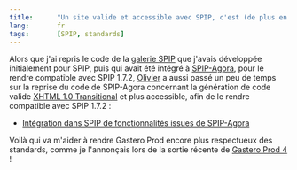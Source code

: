 ```yaml
--- 
title:      "Un site valide et accessible avec SPIP, c'est (de plus en plus) possible !" 
lang:       fr 
tags:       [SPIP, standards]
---
```




Alors que j'ai repris le code de la [galerie SPIP](/2004/06/la-galerie-spip-pour-reutiliser-facilement-les-images-et-documents.html) que j'avais développée initialement pour SPIP, puis qui avait été intégré à [SPIP-Agora](http://www.clever-age.org/php/spip-agora/), pour le rendre compatible avec SPIP 1.7.2, [Olivier](http://olivier.glagla.net/) a aussi passé un peu de temps sur la reprise du code de SPIP-Agora concernant la génération de code valide [XHTML 1.0 Transitional](http://www.w3.org/TR/2000/REC-xhtml1-20000126/) et plus accessible, afin de le rendre compatible avec SPIP 1.7.2 :

- [Intégration dans SPIP de fonctionnalités issues de SPIP-Agora](http://olivier.glagla.net/spip/article.php3?id_article=242)

Voilà qui va m'aider à rendre Gastero Prod encore plus respectueux des standards, comme je l'annonçais lors de la sortie récente de [Gastero Prod 4](/2004/04/gastero-prod-4-les-standards-et-l-accessibilite.html) !
